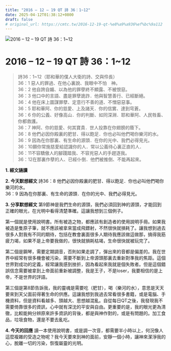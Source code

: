 ```yaml
---
title: "2016 – 12 – 19 QT 詩 36：1~12"
date: 2025-04-12T01:38:12+0800
draft: false
# original_url: https://cmtc.tw/2016-12-19-qt-%e8%a9%a936%ef%bc%9a112
---
```


![2016 – 12 – 19 QT 詩 36：1\~12](/images/qt.jpg   "2016 – 12 – 19 QT 詩 36：1\~12")

# 2016 – 12 – 19 QT 詩 36：1\~12

> 詩36：1\~12（耶和華的僕人大衛的詩、交與伶長）  
> 36：1 惡人的罪過、在他心裏說、我眼中不怕　神。  
> 36：2 他自誇自媚、以為他的罪孽終不顯露、不被恨惡。  
> 36：3 他口中的言語、盡是罪孽詭詐．他與智慧善行、已經斷絕。  
> 36：4 他在床上圖謀罪孽、定意行不善的道、不憎惡惡事。  
> 36：5 耶和華阿、你的慈愛、上及諸天．你的信實、達到穹蒼。  
> 36：6 你的公義、好像高山．你的判斷、如同深淵．耶和華阿、人民牲畜、你都救護。  
> 36：7 神阿、你的慈愛、何其寶貴．世人投靠在你翅膀的蔭下。  
> 36：8 他們必因你殿裏的肥甘、得以飽足．你也必叫他們喝你樂河的水。  
> 36：9 因為在你那裏、有生命的源頭．在你的光中、我們必得見光。  
> 36：10願你常施慈愛給認識你的人．常以公義待心裏正直的人．  
> 36：11不容驕傲人的腳踐踏我、不容兇惡人的手趕逐我。  
> 36：12在那裏作孽的人、已經仆倒．他們被推倒、不能再起來。

**1.  經文誦讀**

**2.  今天默想經文**
詩36：8 他們必因你殿裏的肥甘、得以飽足．你也必叫他們喝你樂河的水。  
36：9 因為在你那裏、有生命的源頭．在你的光中、我們必得見光。

**3. 分享默想經文**
第9節神是我們生命的源頭，我們必須回到神的源頭，才能回到正確的眼光，在光明中看得清楚準確。這讓我想到三個例子。

第一個就是使用說明書。所有被造之物，都應該有創造者的使用說明手冊。如果我被造是隻原子筆，就不應該被拿來當成飛鏢射，不然很快就損耗了。讓我想到過去很多人對我有不同的期待，包括在教會裏面很多人期待我應該做這做那，搞得我筋疲力竭，如果不是上帝要我做的，很快就損耗枯竭，生命很快就被玩完了。

第二個是鋼琴，需要定期調音，否則如果走調了，彈出來的音都是偏差的。我在世界中經常有很多機會被污染，需要不斷到上帝源頭那裏去重新對準我的焦距。這個世界對成功的定義，經常讓我感到挫折，因為看起來我就是個失敗者。但是這個錯誤信念需要被拿到上帝面前重新被調整，我是王子，不是loser，我要相信的是上帝，不是世界的評語。

第三個是第8節告訴我，我的靈魂是需要吃（肥甘），喝（樂河的水），意思是天天要來到天父面前得著生命的供應。這讓我想到我過去常看很多書籍，或是電腦、手機資料，但是資料看越多、頭越大、思想越混亂。自從每日QT之後，我發現我不需要倚靠很多的資訊，心中就有深沈的平安與自由。更重要的是，我的眼光更為清徹，比較能夠分辨原來許多資訊的背後，都是與神作對的，或是有問題的。加工食品，垃圾食物，還是不要去亂吃。

**4. 今天的回應**
讀一本使用說明書，或是調一次音，都需要半小時以上，何況像人這麼複雜的受造之物呢？我今天要來到神的面前，安靜一個小時，讓神來潔淨我的心，脫離一切的污染，恢復屬靈的光明。
